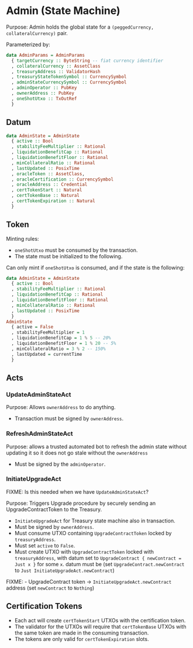 # Admin (State Machine)

Purpose: Admin holds the global state for a `(peggedCurrency, collateralCurrency)` pair.

Parameterized by:
```haskell
data AdminParams = AdminParams
  { targetCurrency :: ByteString -- fiat currency identifier
  , collateralCurrency :: AssetClass
  , treasuryAddress :: ValidatorHash
  , treasuryStateTokenSymbol :: CurrencySymbol
  , adminStateCurrencySymbol :: CurrencySymbol
  , adminOperator :: PubKey
  , ownerAddress :: PubKey
  , oneShotUtxo :: TxOutRef
  }
```

## Datum

```haskell
data AdminState = AdminState
  { active :: Bool
  , stabilityFeeMultiplier :: Rational
  , liquidationBenefitCap :: Rational
  , liquidationBenefitFloor :: Rational
  , minCollateralRatio :: Rational
  , lastUpdated :: PosixTime
  , oracleToken :: AssetClass,
  , oracleCertification :: CurrencySymbol
  , oracleAddress :: Credential
  , certTokenStart :: Natural
  , certTokenBase :: Natural
  , certTokenExpiration :: Natural 
  }
```

## Token

Minting rules:
- `oneShotUtxo` must be consumed by the transaction.
- The state must be initialized to the following.

Can only mint if `oneShotUtxo` is consumed,
and if the state is the following:
```haskell
data AdminState = AdminState
  { active :: Bool
  , stabilityFeeMultiplier :: Rational
  , liquidationBenefitCap :: Rational
  , liquidationBenefitFloor :: Rational
  , minCollateralRatio :: Rational
  , lastUpdated :: PosixTime
  }
AdminState
  { active = False
  , stabilityFeeMultiplier = 1
  , liquidationBenefitCap = 1 % 5 -- 20%
  , liquidationBenefitFloor = 1 % 20 -- 5%
  , minCollateralRatio = 3 % 2 -- 150%
  , lastUpdated = currentTime
  }
```

## Acts

### UpdateAdminStateAct
Purpose: Allows `ownerAddress` to do anything.

- Transaction must be signed by `ownerAddress`.

### RefreshAdminStateAct
Purpose: allows a trusted automated bot to refresh the admin state without updating it so it does not go stale without the `ownerAddress`

- Must be signed by the `adminOperator`.

### InitiateUpgradeAct

FIXME: Is this needed when we have `UpdateAdminStateAct`?

Purpose: Triggers Upgrade procedure by securely sending an UpgradeContractToken to the Treasury.

- `InitiateUpgradeAct` for Treasury state machine also in transaction.
- Must be signed by `ownerAddress`.
- Must consume UTXO containing `UpgradeContractToken` locked by `treasuryAddress`.
- Must set `active` to `False`.
- Must create UTXO with `UpgradeContractToken` locked with `treasuryAddress`,
  with datum set to `UpgradeContract { newContract = Just x }` for some `x`.
  datum must be  (set `UpgradeContract.newContract` to `Just InitiateUpgradeAct.newContract`)

FIXME: - UpgradeContract token -> `InitiateUpgradeAct.newContract` address (set `newContract` to `Nothing`)

## Certification Tokens

- Each act will create `certTokenStart` UTXOs with the certification token.
- The validator for the UTXOs will require that `certTokenBase` UTXOs with the same
  token are made in the consuming transaction.
- The tokens are only valid for `certTokenExpiration` slots.
